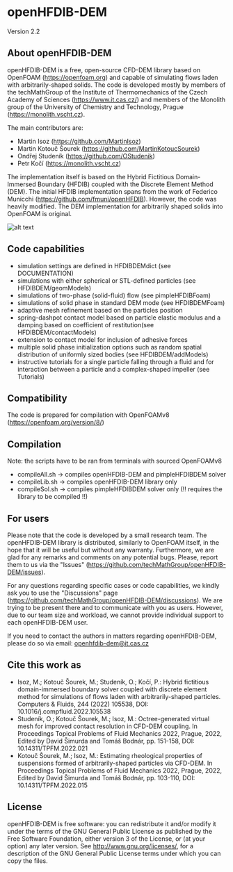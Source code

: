 # openHFDIB-DEM
Version 2.2

About openHFDIB-DEM
-------------------
openHFDIB-DEM is a free, open-source CFD-DEM library based on OpenFOAM (https://openfoam.org) and capable of simulating flows laden with arbitrarily-shaped solids. The code is developed mostly by members of the techMathGroup of the Institute of Thermomechanics of the Czech Academy of Sciences (https://www.it.cas.cz/) and members of the Monolith group of the University of Chemistry and Technology, Prague (https://monolith.vscht.cz).

The main contributors are:
* Martin Isoz         (https://github.com/MartinIsoz)
* Martin Kotouč Šourek       (https://github.com/MartinKotoucSourek)
* Ondřej Studeník     (https://github.com/OStudenik)
* Petr Kočí           (https://monolith.vscht.cz)

The implementation itself is based on the Hybrid Fictitious Domain-Immersed Boundary (HFDIB)
coupled with the Discrete Element Method (DEM). The initial HFDIB implementation spans from the work of Federico Municchi (https://github.com/fmuni/openHFDIB). However, the code was heavily modified. The DEM implementation for arbitrarily shaped solids into OpenFOAM is original.

![alt text](https://github.com/techMathGroup/openHFDIB-DEM/blob/main/Images/openHFDIB-DEM_IntroImage.png?raw=true)

Code capabilities
-----------------
* simulation settings are defined in HFDIBDEMdict (see DOCUMENTATION)
* simulations with either spherical or STL-defined particles (see HFDIBDEM/geomModels)
* simulations of two-phase (solid-fluid) flow (see pimpleHFDIBFoam)
* simulations of solid phase in standard DEM mode (see HFDIBDEMFoam)
* adaptive mesh refinement based on the particles position
* spring-dashpot contact model based on particle elastic modulus and
  a damping based on coefficient of restitution(see HFDIBDEM/contactModels)
* extension to contact model for inclusion of adhesive forces
* multiple solid phase initialization options such as random spatial
  distribution of uniformly sized bodies (see HFDIBDEM/addModels)
* instructive tutorials for a single particle falling through a fluid and
  for interaction between a particle and a complex-shaped impeller (see Tutorials)

Compatibility
-------------
The code is prepared for compilation with OpenFOAMv8 (https://openfoam.org/version/8/)

Compilation
-----------
Note: the scripts have to be ran from terminals with sourced OpenFOAMv8

* compileAll.sh     -> compiles openHFDIB-DEM and pimpleHFDIBDEM solver
* compileLib.sh     -> compiles openHFDIB-DEM library only
* compileSol.sh     -> compiles pimpleHFDIBDEM solver only (!! requires the library to be compiled !!)

For users
---------
Please note that the code is developed by a small research team. The openHFDIB-DEM library is distributed, similarly to OpenFOAM itself, in the hope that it will be useful but without any warranty. Furthermore, we are glad for any remarks and comments on any potential bugs. Please, report them to us via the "Issues" (https://github.com/techMathGroup/openHFDIB-DEM/issues).

For any questions regarding specific cases or code capabilities, we kindly ask you to use the "Discussions" page (https://github.com/techMathGroup/openHFDIB-DEM/discussions). We are trying to be present there and to communicate with you as users. However, due to our team size and workload, we cannot provide individual support to each openHFDIB-DEM user.

If you need to contact the authors in matters regarding openHFDIB-DEM, please do so via email: openhfdib-dem@it.cas.cz


Cite this work as
-----------------
* Isoz, M.; Kotouč Šourek, M.; Studeník, O.; Kočí, P.: Hybrid fictitious domain-immersed boundary solver coupled with discrete element method for simulations of flows laden with arbitrarily-shaped particles. Computers & Fluids, 244 (2022) 105538, DOI: 10.1016/j.compfluid.2022.105538
* Studeník, O.; Kotouč Šourek, M.; Isoz, M.: Octree-generated virtual mesh for improved contact resolution in CFD-DEM coupling. In Proceedings Topical Problems of Fluid Mechanics 2022, Prague, 2022, Edited by David Šimurda and Tomáš Bodnár, pp. 151-158, DOI: 10.14311/TPFM.2022.021 
* Kotouč Šourek, M.; Isoz, M.: Estimating rheological properties of suspensions formed of arbitrarily-shaped particles via CFD-DEM. In Proceedings Topical Problems of Fluid Mechanics 2022, Prague, 2022, Edited by David Šimurda and Tomáš Bodnár, pp. 103-110, DOI: 10.14311/TPFM.2022.015 

License
-------
openHFDIB-DEM is free software: you can redistribute it and/or modify it under the terms of the GNU General Public License as published by the Free Software  Foundation, either version 3 of the License, or (at your option) any later version.  See http://www.gnu.org/licenses/, for a description of the GNU General Public License terms under which you can copy the files.
